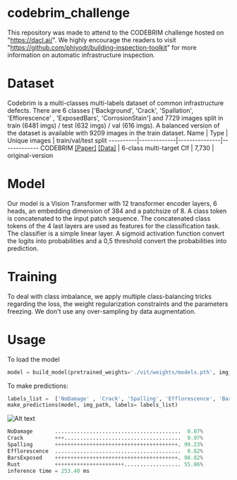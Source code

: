 # codebrim_challenge
This repository was made to attend to the CODEBRIM challenge hosted on "https://dacl.ai/". We highly encourage the readers to visit "https://github.com/phiyodr/building-inspection-toolkit" for more information on automatic infrastructure inspection. 

# Dataset
Codebrim is a multi-classes multi-labels dataset of common infrastructure defects. There are 6 classes ['Background', 'Crack', 'Spallation', 
'Efflorescence' , 'ExposedBars', 'CorrosionStain'] and 7729 images split in train (6481 imgs) / test (632 imgs) / val (616 imgs). 
A balanced version of the dataset is available with 9209 images in the train dataset. 
Name      | Type        | Unique images | train/val/test split
----------|-------------|---------------|-------------
CODEBRIM [[Paper]](https://openaccess.thecvf.com/content_CVPR_2019/html/Mundt_Meta-Learning_Convolutional_Neural_Architectures_for_Multi-Target_Concrete_Defect_Classification_With_CVPR_2019_paper.html) [[Data]](https://zenodo.org/record/2620293#.YO8rj3UzZH4) | 6-class multi-target Clf  | 7,730 | original-version

# Model
Our model is a Vision Transformer with 12 transformer encoder layers, 6 heads, an embedding dimension of 384 and a patchsize of 8. 
A class token is concatenated to the input patch sequence. The concatenated class tokens of the 4 last layers are used as features for the classification task.
The classifier is a simple linear layer. A sigmoid activation function convert the logits into probabilities and a 0,5 threshold convert the probabilities into 
prediction.

# Training
To deal with class imbalance, we apply multiple class-balancing tricks regarding the loss, the weight regularization constraints and the parameters freezing. 
We don't use any over-sampling by data augmentation.

# Usage
To load the model
```python
model = build_model(pretrained_weights='./vit/weights/models.pth', img_size=224, num_cls=6)
```

To make predictions:
```python
labels_list =  ['NoDamage' , 'Crack', 'Spalling', 'Efflorescence', 'BarsExposed', 'Rust']
make_predictions(model, img_path, labels= labels_list)
```
![Alt text](https://github.com/mpaques269546/codebrim_challenge/codebrim.png=true "Optional Title")

```python
NoDamage       ........................................  0.07% 
Crack          +++.....................................  9.97% 
Spalling       +++++++++++++++++++++++++++++++++++++++. 99.23% 
Efflorescence  ........................................  0.82% 
BarsExposed    +++++++++++++++++++++++++++++++++++++++. 98.82% 
Rust           ++++++++++++++++++++++.................. 55.86% 
inference time = 253.40 ms
```
  

